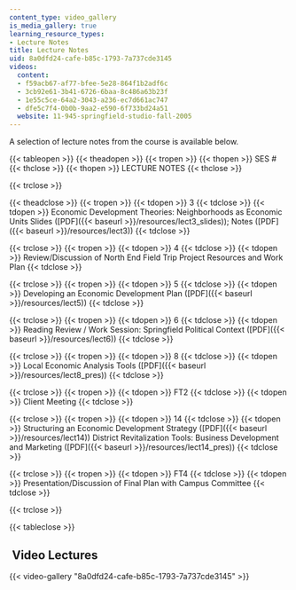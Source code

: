 ```yaml
---
content_type: video_gallery
is_media_gallery: true
learning_resource_types:
- Lecture Notes
title: Lecture Notes
uid: 8a0dfd24-cafe-b85c-1793-7a737cde3145
videos:
  content:
  - f59acb67-af77-bfee-5e28-864f1b2adf6c
  - 3cb92e61-3b41-6726-6baa-8c486a63b23f
  - 1e55c5ce-64a2-3043-a236-ec7d661ac747
  - dfe5c7f4-0b0b-9aa2-e590-6f733bd24a51
  website: 11-945-springfield-studio-fall-2005
---
```


A selection of lecture notes from the course is available below.

{{< tableopen >}}
{{< theadopen >}}
{{< tropen >}}
{{< thopen >}}
SES #
{{< thclose >}}
{{< thopen >}}
LECTURE NOTES
{{< thclose >}}

{{< trclose >}}

{{< theadclose >}}
{{< tropen >}}
{{< tdopen >}}
3
{{< tdclose >}}
{{< tdopen >}}
Economic Development Theories: Neighborhoods as Economic Units Slides ([PDF]({{< baseurl >}}/resources/lect3_slides)); Notes ([PDF]({{< baseurl >}}/resources/lect3))
{{< tdclose >}}

{{< trclose >}}
{{< tropen >}}
{{< tdopen >}}
4
{{< tdclose >}}
{{< tdopen >}}
Review/Discussion of North End Field Trip Project Resources and Work Plan
{{< tdclose >}}

{{< trclose >}}
{{< tropen >}}
{{< tdopen >}}
5
{{< tdclose >}}
{{< tdopen >}}
Developing an Economic Development Plan ([PDF]({{< baseurl >}}/resources/lect5))
{{< tdclose >}}

{{< trclose >}}
{{< tropen >}}
{{< tdopen >}}
6
{{< tdclose >}}
{{< tdopen >}}
Reading Review / Work Session: Springfield Political Context ([PDF]({{< baseurl >}}/resources/lect6))
{{< tdclose >}}

{{< trclose >}}
{{< tropen >}}
{{< tdopen >}}
8
{{< tdclose >}}
{{< tdopen >}}
Local Economic Analysis Tools ([PDF]({{< baseurl >}}/resources/lect8_pres))
{{< tdclose >}}

{{< trclose >}}
{{< tropen >}}
{{< tdopen >}}
FT2
{{< tdclose >}}
{{< tdopen >}}
Client Meeting
{{< tdclose >}}

{{< trclose >}}
{{< tropen >}}
{{< tdopen >}}
14
{{< tdclose >}}
{{< tdopen >}}
Structuring an Economic Development Strategy ([PDF]({{< baseurl >}}/resources/lect14)) District Revitalization Tools: Business Development and Marketing ([PDF]({{< baseurl >}}/resources/lect14_pres))
{{< tdclose >}}

{{< trclose >}}
{{< tropen >}}
{{< tdopen >}}
FT4
{{< tdclose >}}
{{< tdopen >}}
Presentation/Discussion of Final Plan with Campus Committee
{{< tdclose >}}

{{< trclose >}}

{{< tableclose >}}

 Video Lectures
---------------

{{< video-gallery "8a0dfd24-cafe-b85c-1793-7a737cde3145" >}}

